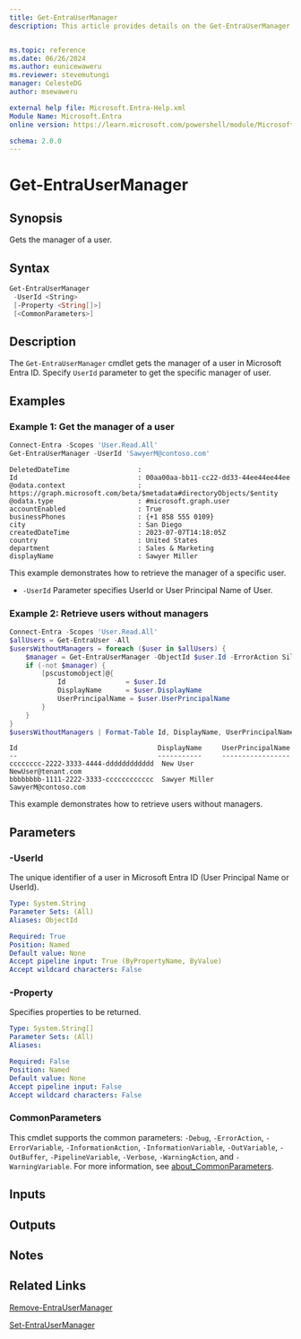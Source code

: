 ```yaml
---
title: Get-EntraUserManager
description: This article provides details on the Get-EntraUserManager command.


ms.topic: reference
ms.date: 06/26/2024
ms.author: eunicewaweru
ms.reviewer: stevemutungi
manager: CelesteDG
author: msewaweru

external help file: Microsoft.Entra-Help.xml
Module Name: Microsoft.Entra
online version: https://learn.microsoft.com/powershell/module/Microsoft.Entra/Get-EntraUserManager

schema: 2.0.0
---
```


# Get-EntraUserManager

## Synopsis

Gets the manager of a user.

## Syntax

```powershell
Get-EntraUserManager
 -UserId <String>
 [-Property <String[]>]
 [<CommonParameters>]
```

## Description

The `Get-EntraUserManager` cmdlet gets the manager of a user in Microsoft Entra ID. Specify
`UserId` parameter to get the specific manager of user.

## Examples

### Example 1: Get the manager of a user

```powershell
Connect-Entra -Scopes 'User.Read.All'
Get-EntraUserManager -UserId 'SawyerM@contoso.com'
```

```Output
DeletedDateTime                 :
Id                              : 00aa00aa-bb11-cc22-dd33-44ee44ee44ee
@odata.context                  : https://graph.microsoft.com/beta/$metadata#directoryObjects/$entity
@odata.type                     : #microsoft.graph.user
accountEnabled                  : True
businessPhones                  : {+1 858 555 0109}
city                            : San Diego
createdDateTime                 : 2023-07-07T14:18:05Z
country                         : United States
department                      : Sales & Marketing
displayName                     : Sawyer Miller
```

This example demonstrates how to retrieve the manager of a specific user.

- `-UserId` Parameter specifies UserId or User Principal Name of User.

### Example 2: Retrieve users without managers

```powershell
Connect-Entra -Scopes 'User.Read.All'
$allUsers = Get-EntraUser -All
$usersWithoutManagers = foreach ($user in $allUsers) {
    $manager = Get-EntraUserManager -ObjectId $user.Id -ErrorAction SilentlyContinue
    if (-not $manager) {
        [pscustomobject]@{
            Id               = $user.Id
            DisplayName      = $user.DisplayName
            UserPrincipalName = $user.UserPrincipalName
        }
    }
}
$usersWithoutManagers | Format-Table Id, DisplayName, UserPrincipalName -AutoSize
```

```Output
Id                                   DisplayName     UserPrincipalName
--                                   -----------     -----------------
cccccccc-2222-3333-4444-dddddddddddd  New User       NewUser@tenant.com
bbbbbbbb-1111-2222-3333-cccccccccccc  Sawyer Miller  SawyerM@contoso.com
```

This example demonstrates how to retrieve users without managers.

## Parameters

### -UserId

The unique identifier of a user in Microsoft Entra ID (User Principal Name or UserId).

```yaml
Type: System.String
Parameter Sets: (All)
Aliases: ObjectId

Required: True
Position: Named
Default value: None
Accept pipeline input: True (ByPropertyName, ByValue)
Accept wildcard characters: False
```

### -Property

Specifies properties to be returned.

```yaml
Type: System.String[]
Parameter Sets: (All)
Aliases:

Required: False
Position: Named
Default value: None
Accept pipeline input: False
Accept wildcard characters: False
```

### CommonParameters

This cmdlet supports the common parameters: `-Debug`, `-ErrorAction`, `-ErrorVariable`, `-InformationAction`, `-InformationVariable`, `-OutVariable`, `-OutBuffer`, `-PipelineVariable`, `-Verbose`, `-WarningAction`, and `-WarningVariable`. For more information, see [about_CommonParameters](https://go.microsoft.com/fwlink/?LinkID=113216).

## Inputs

## Outputs

## Notes

## Related Links

[Remove-EntraUserManager](Remove-EntraUserManager.md)

[Set-EntraUserManager](Set-EntraUserManager.md)
